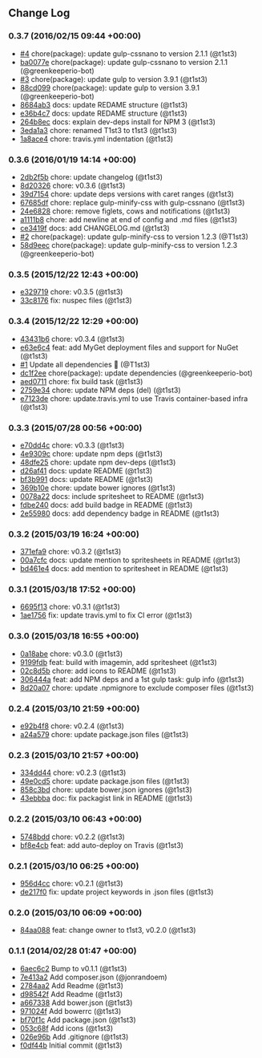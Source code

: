 ## Change Log

### 0.3.7 (2016/02/15 09:44 +00:00)
- [#4](https://github.com/t1st3/famfamfam-mini/pull/4) chore(package): update gulp-cssnano to version 2.1.1 (@t1st3)
- [ba0077e](https://github.com/t1st3/famfamfam-mini/commit/ba0077e21f4b543c3c8cb3889a5599557b19c07b) chore(package): update gulp-cssnano to version 2.1.1 (@greenkeeperio-bot)
- [#3](https://github.com/t1st3/famfamfam-mini/pull/3) chore(package): update gulp to version 3.9.1 (@t1st3)
- [88cd099](https://github.com/t1st3/famfamfam-mini/commit/88cd099318412f691321e450fb25f14ced91b291) chore(package): update gulp to version 3.9.1 (@greenkeeperio-bot)
- [8684ab3](https://github.com/t1st3/famfamfam-mini/commit/8684ab3ee3323ddfea26829e8067a9495f263272) docs: update REDAME structure (@t1st3)
- [e36b4c7](https://github.com/t1st3/famfamfam-mini/commit/e36b4c7bc4f6c9a896a169c7a8a5e7e401e213af) docs: update REDAME structure (@t1st3)
- [264b8ec](https://github.com/t1st3/famfamfam-mini/commit/264b8eca58a95c0e9960ada89aa4d50c58fd1efd) docs: explain dev-deps install for NPM 3 (@t1st3)
- [3eda1a3](https://github.com/t1st3/famfamfam-mini/commit/3eda1a3cf9434712feb20cac6c4ca3e9b9a55b45) chore: renamed T1st3 to t1st3 (@t1st3)
- [1a8ace4](https://github.com/t1st3/famfamfam-mini/commit/1a8ace41214512d688ba54e3e36ce1fbc746db39) chore: travis.yml indentation (@t1st3)

### 0.3.6 (2016/01/19 14:14 +00:00)
- [2db2f5b](https://github.com/t1st3/famfamfam-mini/commit/2db2f5ba2a6e816777a404194ea9b1c556ac9d7a) chore: update changelog (@t1st3)
- [8d20326](https://github.com/t1st3/famfamfam-mini/commit/8d2032627890945329012e5e93813f94893c5e9a) chore: v0.3.6 (@t1st3)
- [39d7154](https://github.com/t1st3/famfamfam-mini/commit/39d7154f2789fb22b127e9ca29f6d408f1eb7df2) chore: update deps versions with caret ranges (@t1st3)
- [67685df](https://github.com/t1st3/famfamfam-mini/commit/67685df07ebe24f8b6795deb05f5a512e3083baa) chore: replace gulp-minify-css with gulp-cssnano (@t1st3)
- [24e6828](https://github.com/t1st3/famfamfam-mini/commit/24e6828a3359c17bda30b256c131befa2922b207) chore: remove figlets, cows and notifications (@t1st3)
- [a1111b8](https://github.com/t1st3/famfamfam-mini/commit/a1111b89313fe7997658fcd63a2ad94dfd905487) chore: add newline at end of config and .md files (@t1st3)
- [ce3419f](https://github.com/t1st3/famfamfam-mini/commit/ce3419f270257fb4426c8f3a1a706ca86214981e) docs: add CHANGELOG.md (@t1st3)
- [#2](https://github.com/t1st3/famfamfam-mini/pull/2) chore(package): update gulp-minify-css to version 1.2.3 (@T1st3)
- [58d9eec](https://github.com/t1st3/famfamfam-mini/commit/58d9eec171fbf2dcbf155df286105b141393921d) chore(package): update gulp-minify-css to version 1.2.3 (@greenkeeperio-bot)

### 0.3.5 (2015/12/22 12:43 +00:00)
- [e329719](https://github.com/t1st3/famfamfam-mini/commit/e3297198475e8ed94aa9a5dda6f1c899dedfafe3) chore: v0.3.5 (@t1st3)
- [33c8176](https://github.com/t1st3/famfamfam-mini/commit/33c81763a2706afcae28d449d822f13148b5a84a) fix: nuspec files (@t1st3)

### 0.3.4 (2015/12/22 12:29 +00:00)
- [43431b6](https://github.com/t1st3/famfamfam-mini/commit/43431b63313345093974d3edcebef8acd58094d8) chore: v0.3.4 (@t1st3)
- [e63e6c4](https://github.com/t1st3/famfamfam-mini/commit/e63e6c46aab87d29e4710bf4242f35118fec1e91) feat: add MyGet deployment files and support for NuGet (@t1st3)
- [#1](https://github.com/t1st3/famfamfam-mini/pull/1) Update all dependencies 🌴 (@T1st3)
- [dc1f2ee](https://github.com/t1st3/famfamfam-mini/commit/dc1f2ee1fb8f7be0e467d8c88b47df401fe8e849) chore(package): update dependencies (@greenkeeperio-bot)
- [aed0711](https://github.com/t1st3/famfamfam-mini/commit/aed0711643b87cba254b9efaed6b445c78eed0d2) chore: fix build task (@t1st3)
- [2759e34](https://github.com/t1st3/famfamfam-mini/commit/2759e34c8729954f8a50fbdd92eb672e6e179cde) chore: update NPM deps (del) (@t1st3)
- [e7123de](https://github.com/t1st3/famfamfam-mini/commit/e7123ded901d7c7cc26ff6143e9f28931f21cb90) chore: update.travis.yml to use Travis container-based infra (@t1st3)

### 0.3.3 (2015/07/28 00:56 +00:00)
- [e70dd4c](https://github.com/t1st3/famfamfam-mini/commit/e70dd4ce6c06c92c1d23a7f5b45538617f7accb8) chore: v0.3.3 (@t1st3)
- [4e9309c](https://github.com/t1st3/famfamfam-mini/commit/4e9309cf2859517597b1e0114a312ec518f537f2) chore: update npm deps (@t1st3)
- [48dfe25](https://github.com/t1st3/famfamfam-mini/commit/48dfe255096e6ce1e9c7961c93c1cb1c9e65214e) chore: update npm dev-deps (@t1st3)
- [d26af41](https://github.com/t1st3/famfamfam-mini/commit/d26af414da0389cd952b3e1c3eabf53299b0f16b) docs: update README (@t1st3)
- [bf3b991](https://github.com/t1st3/famfamfam-mini/commit/bf3b991748d8dd0f31f9d461d196a49d7d4aca0d) docs: update README (@t1st3)
- [369b10e](https://github.com/t1st3/famfamfam-mini/commit/369b10e68b62c2748db1e25f066b15c89a118eb6) chore: update bower ignores (@t1st3)
- [0078a22](https://github.com/t1st3/famfamfam-mini/commit/0078a22b1546eb673f283668c64ee5fb97008cb1) docs: include spritesheet to README (@t1st3)
- [fdbe240](https://github.com/t1st3/famfamfam-mini/commit/fdbe240d6a300caa5ecd5d3eedaba6e07c926909) docs: add build badge in README (@t1st3)
- [2e55980](https://github.com/t1st3/famfamfam-mini/commit/2e5598091a413b7fbe422ad9fd15966fd6f0d0e9) docs: add dependency badge in README (@t1st3)

### 0.3.2 (2015/03/19 16:24 +00:00)
- [371efa9](https://github.com/t1st3/famfamfam-mini/commit/371efa93000aa76edeb0677208a71ff0eb1c3374) chore: v0.3.2 (@t1st3)
- [00a7cfc](https://github.com/t1st3/famfamfam-mini/commit/00a7cfcef0d9fc852f1f63b431bb0322ac74ed70) docs: update mention to spritesheets in README (@t1st3)
- [bd461e4](https://github.com/t1st3/famfamfam-mini/commit/bd461e4eb41f0d13afdba246a75c001eceac608d) docs: add mention to spritesheet in README (@t1st3)

### 0.3.1 (2015/03/18 17:52 +00:00)
- [6695f13](https://github.com/t1st3/famfamfam-mini/commit/6695f131e0ca1bc42188a784470eaab0e6ba1fab) chore: v0.3.1 (@t1st3)
- [1ae1756](https://github.com/t1st3/famfamfam-mini/commit/1ae175683f0596af33938f85c2626d783104b45b) fix: update travis.yml to fix CI error (@t1st3)

### 0.3.0 (2015/03/18 16:55 +00:00)
- [0a18abe](https://github.com/t1st3/famfamfam-mini/commit/0a18abe72f44c06fdad6a63c95a18105e2176f97) chore: v0.3.0 (@t1st3)
- [9199fdb](https://github.com/t1st3/famfamfam-mini/commit/9199fdb8bc0fa1852cabd8c898a2b130b25cf0e7) feat: build with imagemin, add spritesheet (@t1st3)
- [02c8d5b](https://github.com/t1st3/famfamfam-mini/commit/02c8d5b5a38ff964b8f8ed11620185c99f7701bb) chore: add icons to README (@t1st3)
- [306444a](https://github.com/t1st3/famfamfam-mini/commit/306444a566975bd60bbc457b21fea9fc54dbc64c) feat: add NPM deps and a 1st gulp task: gulp info (@t1st3)
- [8d20a07](https://github.com/t1st3/famfamfam-mini/commit/8d20a072a9d8f61bc813b2db3967b957b6bdb7fc) chore: update .npmignore to exclude composer files (@t1st3)

### 0.2.4 (2015/03/10 21:59 +00:00)
- [e92b4f8](https://github.com/t1st3/famfamfam-mini/commit/e92b4f8b93755e8326931cf079dbd3d6a74ba0df) chore: v0.2.4 (@t1st3)
- [a24a579](https://github.com/t1st3/famfamfam-mini/commit/a24a57970321b0142f1771aed42b331e00cb4311) chore: update package.json files (@t1st3)

### 0.2.3 (2015/03/10 21:57 +00:00)
- [334dd44](https://github.com/t1st3/famfamfam-mini/commit/334dd44dece23360b96e1781f8dd955e5b72908b) chore: v0.2.3 (@t1st3)
- [49e0cd5](https://github.com/t1st3/famfamfam-mini/commit/49e0cd5db6c07026da4cbeb7b694a21df7641549) chore: update package.json files (@t1st3)
- [858c3bd](https://github.com/t1st3/famfamfam-mini/commit/858c3bd6abc537b08b6f4e6af2f426c7664c7d45) chore: update bower.json ignores (@t1st3)
- [43ebbba](https://github.com/t1st3/famfamfam-mini/commit/43ebbba9b10030ee16ed1c32a2ae8334fe8f7af1) doc: fix packagist link in README (@t1st3)

### 0.2.2 (2015/03/10 06:43 +00:00)
- [5748bdd](https://github.com/t1st3/famfamfam-mini/commit/5748bddd8c19b777559330ec29b0c7807b0480cd) chore: v0.2.2 (@t1st3)
- [bf8e4cb](https://github.com/t1st3/famfamfam-mini/commit/bf8e4cb65b8cdcc610390092308dcc9bfec5242f) feat: add auto-deploy on Travis (@t1st3)

### 0.2.1 (2015/03/10 06:25 +00:00)
- [956d4cc](https://github.com/t1st3/famfamfam-mini/commit/956d4ccafeb65f9d37492e55bbdea8b8024a5d2f) chore: v0.2.1 (@t1st3)
- [de217f0](https://github.com/t1st3/famfamfam-mini/commit/de217f07b7a81d76e5885bf8f70bb77ccf8979a6) fix: update project keywords in .json files (@t1st3)

### 0.2.0 (2015/03/10 06:09 +00:00)
- [84aa088](https://github.com/t1st3/famfamfam-mini/commit/84aa088d91cdf32b03c054096f51af35ca7d1167) feat: change owner to t1st3, v0.2.0 (@t1st3)

### 0.1.1 (2014/02/28 01:47 +00:00)
- [6aec6c2](https://github.com/t1st3/famfamfam-mini/commit/6aec6c2435fe013d1dbe2dbf382a664654e893a2) Bump to v0.1.1 (@t1st3)
- [7e413a2](https://github.com/t1st3/famfamfam-mini/commit/7e413a2c1d685b7066f67125631ed5af09313566) Add composer.json (@jonrandoem)
- [2784aa2](https://github.com/t1st3/famfamfam-mini/commit/2784aa2286fc4f0d54f30e8f7c9afe247d036608) Add Readme (@t1st3)
- [d98542f](https://github.com/t1st3/famfamfam-mini/commit/d98542fec8027a9e723af56d6ad3aa4c0fb1098e) Add Readme (@t1st3)
- [a667338](https://github.com/t1st3/famfamfam-mini/commit/a6673388b930c7c53c2a38472f252b7457272ee8) Add bower.json (@t1st3)
- [971024f](https://github.com/t1st3/famfamfam-mini/commit/971024ff2eb5465030db5cc398bbae8ebc0204cb) Add bowerrc (@t1st3)
- [bf70f1c](https://github.com/t1st3/famfamfam-mini/commit/bf70f1cfa8ddc5cde21ef8925ddb4f72aba4aa65) Add package.json (@t1st3)
- [053c68f](https://github.com/t1st3/famfamfam-mini/commit/053c68f8975271ce05c9c87bceb5844afc14add1) Add icons (@t1st3)
- [026e96b](https://github.com/t1st3/famfamfam-mini/commit/026e96b74cd1bcc9d2f19e1f4094540efe8c411f) Add .gitignore (@t1st3)
- [f0df44b](https://github.com/t1st3/famfamfam-mini/commit/f0df44b2c83bec728c1b03e307834f1776f4b24f) Initial commit (@t1st3)
